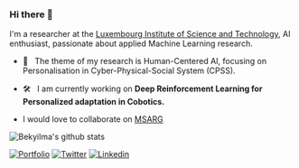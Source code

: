 ### Hi there 👋 

I'm a researcher at the [Luxembourg Institute of Science and Technology](https://www.list.lu/), AI enthusiast, passionate about applied Machine Learning research. 

* 🔎  &nbsp;	The theme of my research is Human-Centered AI, focusing on Personalisation in Cyber-Physical-Social System (CPSS). 


* 🛠  &nbsp;	I am currently working on <b>Deep Reinforcement Learning for Personalized adaptation in Cobotics.</b>

* I would love to collaborate on [MSARG](https://github.com/Bekyilma/Multi-Stakeholder_Recommendation)

![Bekyilma's github stats](https://github-readme-stats.vercel.app/api?username=Bekyilma&hide=contribs,prs&&theme=vision-friendly-dark&show_icons=true&count_private=true&show_icons=true)

[![Portfolio](https://img.shields.io/badge/Portfolio-BereketYILMA-Black?style=flat-square&logo=&link=https://surafelml.github.io)](https://bekyilma.github.io/)
[![Twitter](https://img.shields.io/badge/Twitter-Profile-black?style=flat-square&logo=twitter&link=https://twitter.com/surafelml)](https://twitter.com/bek_yilma)
[![Linkedin](https://img.shields.io/badge/Linkedin-Profile-black?style=flat-square&logo=Linkedin&logoColor=white&link=https://www.linkedin.com/in/surafelml/)](https://www.linkedin.com/in/bekyilma/)
